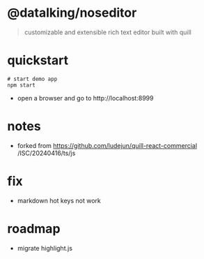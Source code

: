 # @datalking/noseditor

> customizable and extensible rich text editor built with quill

# quickstart

```shell
# start demo app
npm start
```

- open a browser and go to http://localhost:8999
# notes
- forked from https://github.com/ludejun/quill-react-commercial /ISC/20240416/ts/js
# fix
- markdown hot keys not work
# roadmap
- migrate highlight.js
